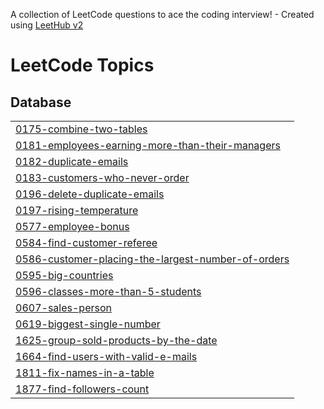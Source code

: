 A collection of LeetCode questions to ace the coding interview! - Created using [LeetHub v2](https://github.com/arunbhardwaj/LeetHub-2.0)
<!---LeetCode Topics Start-->
# LeetCode Topics
## Database
|  |
| ------- |
| [0175-combine-two-tables](https://github.com/GuruNiranjan0606/Leetcode-SQL-Problems/tree/master/0175-combine-two-tables) |
| [0181-employees-earning-more-than-their-managers](https://github.com/GuruNiranjan0606/Leetcode-SQL-Problems/tree/master/0181-employees-earning-more-than-their-managers) |
| [0182-duplicate-emails](https://github.com/GuruNiranjan0606/Leetcode-SQL-Problems/tree/master/0182-duplicate-emails) |
| [0183-customers-who-never-order](https://github.com/GuruNiranjan0606/Leetcode-SQL-Problems/tree/master/0183-customers-who-never-order) |
| [0196-delete-duplicate-emails](https://github.com/GuruNiranjan0606/Leetcode-SQL-Problems/tree/master/0196-delete-duplicate-emails) |
| [0197-rising-temperature](https://github.com/GuruNiranjan0606/Leetcode-SQL-Problems/tree/master/0197-rising-temperature) |
| [0577-employee-bonus](https://github.com/GuruNiranjan0606/Leetcode-SQL-Problems/tree/master/0577-employee-bonus) |
| [0584-find-customer-referee](https://github.com/GuruNiranjan0606/Leetcode-SQL-Problems/tree/master/0584-find-customer-referee) |
| [0586-customer-placing-the-largest-number-of-orders](https://github.com/GuruNiranjan0606/Leetcode-SQL-Problems/tree/master/0586-customer-placing-the-largest-number-of-orders) |
| [0595-big-countries](https://github.com/GuruNiranjan0606/Leetcode-SQL-Problems/tree/master/0595-big-countries) |
| [0596-classes-more-than-5-students](https://github.com/GuruNiranjan0606/Leetcode-SQL-Problems/tree/master/0596-classes-more-than-5-students) |
| [0607-sales-person](https://github.com/GuruNiranjan0606/Leetcode-SQL-Problems/tree/master/0607-sales-person) |
| [0619-biggest-single-number](https://github.com/GuruNiranjan0606/Leetcode-SQL-Problems/tree/master/0619-biggest-single-number) |
| [1625-group-sold-products-by-the-date](https://github.com/GuruNiranjan0606/Leetcode-SQL-Problems/tree/master/1625-group-sold-products-by-the-date) |
| [1664-find-users-with-valid-e-mails](https://github.com/GuruNiranjan0606/Leetcode-SQL-Problems/tree/master/1664-find-users-with-valid-e-mails) |
| [1811-fix-names-in-a-table](https://github.com/GuruNiranjan0606/Leetcode-SQL-Problems/tree/master/1811-fix-names-in-a-table) |
| [1877-find-followers-count](https://github.com/GuruNiranjan0606/Leetcode-SQL-Problems/tree/master/1877-find-followers-count) |
<!---LeetCode Topics End-->